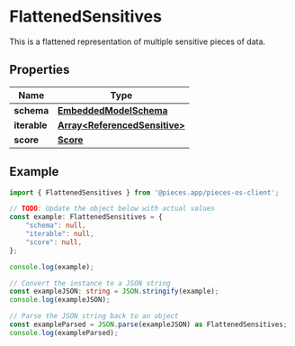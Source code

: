 
# FlattenedSensitives

This is a flattened representation of multiple sensitive pieces of data.

## Properties

Name | Type
------------ | -------------
**schema** | [**EmbeddedModelSchema**](EmbeddedModelSchema)
**iterable** | [**Array&lt;ReferencedSensitive&gt;**](ReferencedSensitive)
**score** | [**Score**](Score)

## Example

```typescript
import { FlattenedSensitives } from '@pieces.app/pieces-os-client';

// TODO: Update the object below with actual values
const example: FlattenedSensitives = {
    "schema": null,
    "iterable": null,
    "score": null,
};

console.log(example);

// Convert the instance to a JSON string
const exampleJSON: string = JSON.stringify(example);
console.log(exampleJSON);

// Parse the JSON string back to an object
const exampleParsed = JSON.parse(exampleJSON) as FlattenedSensitives;
console.log(exampleParsed);
```


